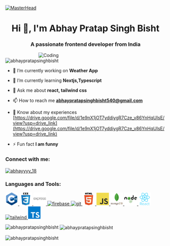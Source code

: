 [![MasterHead](https://1.bp.blogspot.com/-7A4WynwLsMw/XbBpCXG8fHI/AAAAAAAAMt4/uOa1bpLskYgrwGbllhSu2SDj_Mig8SXJQCLcBGAsYHQ/s1600/2000_600px.gif)](https://abhaypratapsinghbisht.io)
<h1 align="center">Hi 👋, I'm Abhay Pratap Singh Bisht</h1>
<h3 align="center">A passionate frontend developer from India</h3>
<img align="right" alt="Coding" width="400"
src="https://cdn.dribbble.com/users/1162077/screenshots/3848914/programmer.gif">


<p align="left"> <img src="https://komarev.com/ghpvc/?username=abhaypratapsinghbisht&label=Profile%20views&color=0e75b6&style=flat" alt="abhaypratapsinghbisht" /> </p>

- 🔭 I’m currently working on **Weather App**

- 🌱 I’m currently learning **Nextjs,Typescript**

- 💬 Ask me about **react, tailwind css**

- 📫 How to reach me **abhaypratapsinghbisht540@gmail.com**

- 📄 Know about my experiences [https://drive.google.com/file/d/1e9nX1jOT7yddiygR7Cze_v86YnHqUIsE/view?usp=drive_link](https://drive.google.com/file/d/1e9nX1jOT7yddiygR7Cze_v86YnHqUIsE/view?usp=drive_link)

- ⚡ Fun fact **I am funny**

<h3 align="left">Connect with me:</h3>
<p align="left">
<a href="https://www.leetcode.com/abhayyyy_18" target="blank"><img align="center" src="https://raw.githubusercontent.com/rahuldkjain/github-profile-readme-generator/master/src/images/icons/Social/leet-code.svg" alt="abhayyyy_18" height="30" width="40" /></a>
</p>

<h3 align="left">Languages and Tools:</h3>
<p align="left"> <a href="https://www.w3schools.com/cpp/" target="_blank" rel="noreferrer"> <img src="https://raw.githubusercontent.com/devicons/devicon/master/icons/cplusplus/cplusplus-original.svg" alt="cplusplus" width="40" height="40"/> </a> <a href="https://www.w3schools.com/css/" target="_blank" rel="noreferrer"> <img src="https://raw.githubusercontent.com/devicons/devicon/master/icons/css3/css3-original-wordmark.svg" alt="css3" width="40" height="40"/> </a> <a href="https://expressjs.com" target="_blank" rel="noreferrer"> <img src="https://raw.githubusercontent.com/devicons/devicon/master/icons/express/express-original-wordmark.svg" alt="express" width="40" height="40"/> </a> <a href="https://firebase.google.com/" target="_blank" rel="noreferrer"> <img src="https://www.vectorlogo.zone/logos/firebase/firebase-icon.svg" alt="firebase" width="40" height="40"/> </a> <a href="https://git-scm.com/" target="_blank" rel="noreferrer"> <img src="https://www.vectorlogo.zone/logos/git-scm/git-scm-icon.svg" alt="git" width="40" height="40"/> </a> <a href="https://www.w3.org/html/" target="_blank" rel="noreferrer"> <img src="https://raw.githubusercontent.com/devicons/devicon/master/icons/html5/html5-original-wordmark.svg" alt="html5" width="40" height="40"/> </a> <a href="https://developer.mozilla.org/en-US/docs/Web/JavaScript" target="_blank" rel="noreferrer"> <img src="https://raw.githubusercontent.com/devicons/devicon/master/icons/javascript/javascript-original.svg" alt="javascript" width="40" height="40"/> </a> <a href="https://www.mongodb.com/" target="_blank" rel="noreferrer"> <img src="https://raw.githubusercontent.com/devicons/devicon/master/icons/mongodb/mongodb-original-wordmark.svg" alt="mongodb" width="40" height="40"/> </a> <a href="https://nodejs.org" target="_blank" rel="noreferrer"> <img src="https://raw.githubusercontent.com/devicons/devicon/master/icons/nodejs/nodejs-original-wordmark.svg" alt="nodejs" width="40" height="40"/> </a> <a href="https://reactjs.org/" target="_blank" rel="noreferrer"> <img src="https://raw.githubusercontent.com/devicons/devicon/master/icons/react/react-original-wordmark.svg" alt="react" width="40" height="40"/> </a> <a href="https://tailwindcss.com/" target="_blank" rel="noreferrer"> <img src="https://www.vectorlogo.zone/logos/tailwindcss/tailwindcss-icon.svg" alt="tailwind" width="40" height="40"/> </a> <a href="https://www.typescriptlang.org/" target="_blank" rel="noreferrer"> <img src="https://raw.githubusercontent.com/devicons/devicon/master/icons/typescript/typescript-original.svg" alt="typescript" width="40" height="40"/> </a> </p>

<p><img align="left" src="https://github-readme-stats.vercel.app/api/top-langs?username=abhaypratapsinghbisht&show_icons=true&locale=en&layout=compact" alt="abhaypratapsinghbisht" /></p>

<p>&nbsp;<img align="center" src="https://github-readme-stats.vercel.app/api?username=abhaypratapsinghbisht&show_icons=true&locale=en" alt="abhaypratapsinghbisht" /></p>

<p><img align="center" src="https://github-readme-streak-stats.herokuapp.com/?user=abhaypratapsinghbisht&" alt="abhaypratapsinghbisht" /></p>
